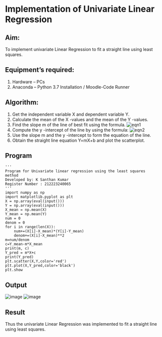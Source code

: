 # Implementation of Univariate Linear Regression
## Aim:
To implement univariate Linear Regression to fit a straight line using least squares.
## Equipment’s required:
1.	Hardware – PCs
2.	Anaconda – Python 3.7 Installation / Moodle-Code Runner
## Algorithm:
1.	Get the independent variable X and dependent variable Y.
2.	Calculate the mean of the X -values and the mean of the Y -values.
3.	Find the slope m of the line of best fit using the formula.
 ![eqn1](./eq1.jpg)
4.	Compute the y -intercept of the line by using the formula:
![eqn2](./eq2.jpg)  
5.	Use the slope m and the y -intercept to form the equation of the line.
6.	Obtain the straight line equation Y=mX+b and plot the scatterplot.
## Program
```
'''
Program for Univariate linear regression using the least squares method
Developed by: K Santhan Kumar
Register Number : 212223240065
'''
import numpy as np
import matplotlib.pyplot as plt
X = np.array(eval(input()))
Y = np.array(eval(input()))
X_mean = np.mean(X)
Y_mean = np.mean(Y)
num = 0
denom = 0
for i in range(len(X)):
    num+=(X[i]-X_mean)*(Y[i]-Y_mean)
    denom+=(X[i]-X_mean)**2
m=num/denom
c=Y_mean-m*X_mean
print(m, c)
Y_pred = m*X+c
print(Y_pred)
plt.scatter(X,Y,color='red')
plt.plot(X,Y_pred,color='black')
plt.show
```
## Output
![image](https://github.com/SANTHAN-2006/Univariate-Linear-Regression/assets/80164014/2d3e273c-c7e6-4392-89a6-02508782a2d1)
![image](https://github.com/SANTHAN-2006/Univariate-Linear-Regression/assets/80164014/1089444d-4c56-4715-9518-94685626f2e8)

## Result
Thus the univariate Linear Regression was implemented to fit a straight line using least squares.
